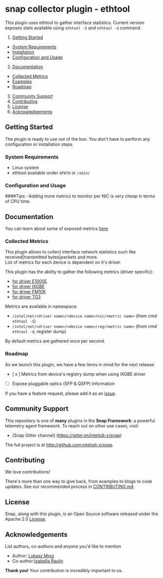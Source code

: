 # snap collector plugin - ethtool

This plugin uses ethtool to gather interface statistics. 																						Current version exposes stats available using `ethtool -S` and `ethtool -d` command.

1. [Getting Started](#getting-started)
  * [System Requirements](#system-requirements)
  * [Installation](#installation)
  * [Configuration and Usage](configuration-and-usage)
2. [Documentation](#documentation)
  * [Collected Metrics](#collected-metrics)
  * [Examples](#examples)
  * [Roadmap](#roadmap)
3. [Community Support](#community-support)
4. [Contributing](#contributing)
5. [License](#license-and-authors)
6. [Acknowledgements](#acknowledgements)

## Getting Started

The plugin is ready to use out of the box. You don't have to perform any configuration or installation steps.

### System Requirements

- Linux system
- ethtool available under `$PATH` or `/sbin/`

### Configuration and Usage
####Tips:
-Adding more metrics to monitor per NIC is very cheap in terms of CPU time.


## Documentation

You can learn about some of exposed metrics [here](https://www.myricom.com/software/myri10ge/397-could-you-explain-the-meanings-of-the-myri10ge-counters-reported-in-the-output-of-ethtool.html)

### Collected Metrics
This plugin allows to collect interface network statistics such like received|transmitted bytes|packets and more.                                                                                                    
List of metrics for each device is dependent on it's driver.

This plugin has the ability to gather the following metrics (driver specific):
* [for driver E1000E](MTS_E1000E.md)
* [for driver IXGBE](MTS_IXGBE.md)
* [for driver FM10K](MTS_FM10K.md)
* [for driver TG3](MTS_TG3.md)

Metrics are available in namespace: 
*	`/intel/net/<driver name>/<device name>/nic/<metric name>` (from cmd `ethtool -S`)
*	`/intel/net/<driver name>/<device name>/reg/<metric name>` (from cmd `ethtool -d`, register dump)

By default metrics are gathered once per second.

### Roadmap
As we launch this plugin, we have a few items in mind for the next release:

- [ x ] Metrics from device's registry dump when using IXGBE driver
- [   ] Expose pluggable optics (SFP & QSFP) information

If you have a feature request, please add it as an [issue](https://github.com/intelsdi-x/snap-plugin-collector-ethtool/issues).

## Community Support
This repository is one of **many** plugins in the **Snap Framework**: a powerful telemetry agent framework. To reach out on other use cases, visit:

* [Snap Gitter channel] (https://gitter.im/intelsdi-x/snap)

The full project is at http://github.com:intelsdi-x/snap.

## Contributing
We love contributions!

There's more than one way to give back, from examples to blogs to code updates. See our recommended process in [CONTRIBUTING.md](CONTRIBUTING.md).

## License
Snap, along with this plugin, is an Open Source software released under the Apache 2.0 [License](LICENSE).

## Acknowledgements
List authors, co-authors and anyone you'd like to mention

* Author: 	[Lukasz Mroz](https://github.com/lmroz)
* Co-author:[Izabella Raulin](https://github.com/IzabellaRaulin)

**Thank you!** Your contribution is incredibly important to us.
